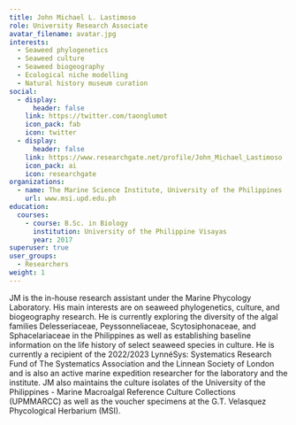 ```yaml
---
title: John Michael L. Lastimoso
role: University Research Associate
avatar_filename: avatar.jpg
interests:
  - Seaweed phylogenetics
  - Seaweed culture
  - Seaweed biogeography
  - Ecological niche modelling
  - Natural history museum curation
social:
  - display:
      header: false
    link: https://twitter.com/taonglumot
    icon_pack: fab
    icon: twitter
  - display:
      header: false
    link: https://www.researchgate.net/profile/John_Michael_Lastimoso
    icon_pack: ai
    icon: researchgate
organizations:
  - name: The Marine Science Institute, University of the Philippines
    url: www.msi.upd.edu.ph
education:
  courses:
    - course: B.Sc. in Biology
      institution: University of the Philippine Visayas
      year: 2017
superuser: true
user_groups:
  - Researchers
weight: 1
---
```

JM is the in-house research assistant under the Marine Phycology Laboratory. His main interests are on seaweed phylogenetics, culture, and biogeography research. He is currently exploring the diversity of the algal families Delesseriaceae, Peyssonneliaceae, Scytosiphonaceae, and Sphacelariaceae in the Philippines as well as establishing baseline information on the life history of select seaweed species in culture. He is currently a recipient of the 2022/2023 LynnéSys: Systematics Research Fund of The Systematics Association and the Linnean Society of London and is also an active marine expedition researcher for the laboratory and the institute. JM also maintains the culture isolates of the University of the Philippines - Marine Macroalgal Reference Culture Collections (UPMMARCC) as well as the voucher specimens at the G.T. Velasquez Phycological Herbarium (MSI).